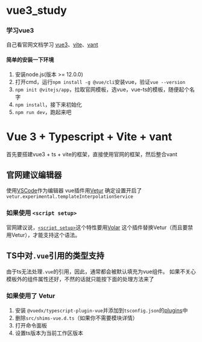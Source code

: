 # vue3_study

### 学习vue3

自己看官网文档学习
[vue3](https://cli.vuejs.org/zh/)、[vite](https://cn.vitejs.dev/)、[vant](https://vant-contrib.gitee.io/vant/v3/#/zh-CN)

#### 简单的安装一下环境
1. 安装node.js(版本 >= 12.0.0)
2. 打开cmd，运行`npm install -g @vue/cli`安装vue，验证`vue --version`
3. `npm init @vitejs/app`，拉取官网模板，选vue，vue-ts的模板，随便起个名字
4. `npm install`，接下来初始化
5. `npm run dev`，跑起来吧

# Vue 3 + Typescript + Vite + vant

首先要搭建vue3 + ts + vite的框架，直接使用官网的框架，然后整合vant
 
## 官网建议编辑器

使用[VSCode](https://code.visualstudio.com/)作为编辑器
vue插件用[Vetur](https://marketplace.visualstudio.com/items?itemName=octref.vetur)
确定设置开启了`vetur.experimental.templateInterpolationService`

### 如果使用 `<script setup>`

官网建议说，[`<script setup>`](https://github.com/vuejs/rfcs/pull/227)这个特性要用[Volar](https://marketplace.visualstudio.com/items?itemName=johnsoncodehk.volar)
这个插件替换Vetur（而且要禁用Vetur），才能支持这个语法。

## TS中对`.vue`引用的类型支持

由于ts无法处理`.vue`的引用，因此，通常都会被默认填充为vue组件。
如果不关心模板外的组件属性还好，不然的话就只能按下面的处理方法来了

### 如果使用了 Vetur

1. 安装 `@vuedx/typescript-plugin-vue`并添加到`tsconfig.json`的[plugins](https://www.typescriptlang.org/tsconfig#plugins)中
2. 删除`src/shims-vue.d.ts`（如果你不需要模块详情）
3. 打开命令面板
4. 设置ts版本为当前工作区版本

